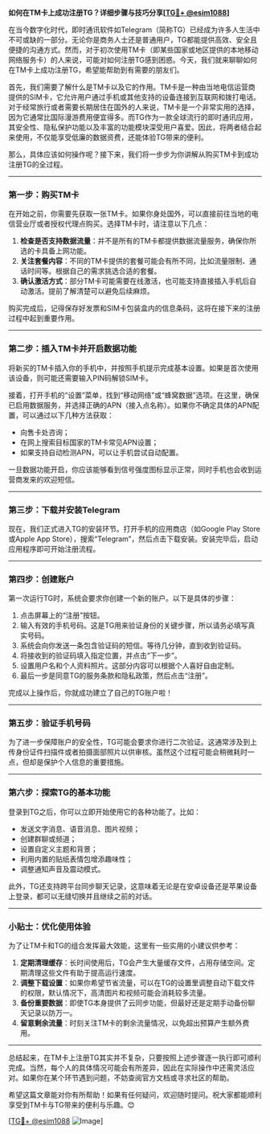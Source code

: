 **如何在TM卡上成功注册TG？详细步骤与技巧分享[[TG💪+ @esim1088](https://t.me/s/esim1088)]**

在当今数字化时代，即时通讯软件如Telegram（简称TG）已经成为许多人生活中不可或缺的一部分。无论你是商务人士还是普通用户，TG都能提供高效、安全且便捷的沟通方式。然而，对于初次使用TM卡（即某些国家或地区提供的本地移动网络服务卡）的人来说，可能对如何注册TG感到困惑。今天，我们就来聊聊如何在TM卡上成功注册TG，希望能帮助到有需要的朋友们。

首先，我们需要了解什么是TM卡以及它的作用。TM卡是一种由当地电信运营商提供的SIM卡，它允许用户通过手机或其他支持的设备连接到互联网和拨打电话。对于经常旅行或者需要长期居住在国外的人来说，TM卡是一个非常实用的选择，因为它通常比国际漫游费用便宜得多。而TG作为一款全球流行的即时通讯应用，其安全性、隐私保护功能以及丰富的功能模块深受用户喜爱。因此，将两者结合起来使用，不仅能享受低廉的数据资费，还能体验TG带来的便利。

那么，具体应该如何操作呢？接下来，我们将一步步为你讲解从购买TM卡到成功注册TG的全过程。

---

### **第一步：购买TM卡**
在开始之前，你需要先获取一张TM卡。如果你身处国外，可以直接前往当地的电信营业厅或者授权代理点购买。选择TM卡时，请注意以下几点：

1. **检查是否支持数据流量**：并不是所有的TM卡都提供数据流量服务，确保你所选的卡具备上网功能。
2. **关注套餐内容**：不同的TM卡提供的套餐可能会有所不同，比如流量限制、通话时间等。根据自己的需求挑选合适的套餐。
3. **确认激活方式**：部分TM卡可能需要在线激活，也可能支持直接插入手机后自动激活。提前了解清楚可以避免后续麻烦。

购买完成后，记得保存好发票和SIM卡包装盒内的信息条码，这将在接下来的注册过程中起到重要作用。

---

### **第二步：插入TM卡并开启数据功能**
将新买的TM卡插入你的手机中，并按照手机提示完成基本设置。如果是首次使用该设备，则可能还需要输入PIN码解锁SIM卡。

接着，打开手机的“设置”菜单，找到“移动网络”或“蜂窝数据”选项。在这里，确保已启用数据服务，并选择正确的APN（接入点名称）。如果你不确定具体的APN配置，可以通过以下几种方法获取：

- 向售卡处咨询；
- 在网上搜索目标国家的TM卡常见APN设置；
- 如果支持自动检测APN，可以让手机尝试自动配置。

一旦数据功能开启，你应该能够看到信号强度图标显示正常，同时手机也会收到运营商发来的欢迎短信。

---

### **第三步：下载并安装Telegram**
现在，我们正式进入TG的安装环节。打开手机的应用商店（如Google Play Store或Apple App Store），搜索“Telegram”，然后点击下载安装。安装完毕后，启动应用程序即可开始注册流程。

---

### **第四步：创建账户**
第一次运行TG时，系统会要求你创建一个新的账户。以下是具体的步骤：

1. 点击屏幕上的“注册”按钮。
2. 输入有效的手机号码。这是TG用来验证身份的关键步骤，所以请务必填写真实号码。
3. 系统会向你发送一条包含验证码的短信。等待几分钟，直到收到验证码。
4. 将接收到的验证码填入指定位置，并点击“下一步”。
5. 设置用户名和个人资料照片。这部分内容可以根据个人喜好自由定制。
6. 最后一步是同意TG的服务条款和隐私政策，然后点击“注册”。

完成以上操作后，你就成功建立了自己的TG账户啦！

---

### **第五步：验证手机号码**
为了进一步保障账户的安全性，TG可能会要求你进行二次验证。这通常涉及到上传身份证件扫描件或者拍摄面部照片以供审核。虽然这个过程可能会稍微耗时一点，但却是保护个人信息的重要措施。

---

### **第六步：探索TG的基本功能**
登录到TG之后，你可以立即开始使用它的各种功能了。比如：
- 发送文字消息、语音消息、图片视频；
- 创建群聊或频道；
- 设置自定义主题和背景；
- 利用内置的贴纸表情包增添趣味性；
- 调整通知声音及震动模式。

此外，TG还支持跨平台同步聊天记录，这意味着无论是在安卓设备还是苹果设备上登录，都可以无缝切换并且继续之前的对话。

---

### **小贴士：优化使用体验**
为了让TM卡和TG的组合发挥最大效能，这里有一些实用的小建议供参考：

1. **定期清理缓存**：长时间使用后，TG会产生大量缓存文件，占用存储空间。定期清理这些文件有助于提高运行速度。
2. **调整下载设置**：如果你希望节省流量，可以在TG的设置里调整自动下载文件的权限，默认情况下，高清图片和视频可能会消耗较多流量。
3. **备份重要数据**：即使TG本身提供了云同步功能，但最好还是定期手动备份聊天记录以防万一。
4. **留意剩余流量**：时刻关注TM卡的剩余流量情况，以免超出预算产生额外费用。

---

总结起来，在TM卡上注册TG其实并不复杂，只要按照上述步骤逐一执行即可顺利完成。当然，每个人的具体情况可能会有所差异，因此在实际操作中还需灵活应对。如果你在某个环节遇到问题，不妨查阅官方文档或寻求社区的帮助。

希望这篇文章能对你有所帮助！如果有任何疑问，欢迎随时提问。祝大家都能顺利享受到TM卡与TG带来的便利与乐趣。😊

[[TG💪+ @esim1088](https://t.me/s/esim1088) ![Image](https://i.postimg.cc/4NQfJmqS/Snipaste-2025-05-13-00-14-12.png)]